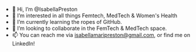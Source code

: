 - 👋 Hi, I’m @IsabellaPreston
- 👀 I’m interested in all things Femtech, MedTech & Women's Health 
- 🌱 I’m currently learning the ropes of GitHub.
- 💞️ I’m looking to collaborate in the FemTech & MedTech space.
- 📫 You can reach me via isabellamaripreston@gmail.com, or find me on LinkedIn!

<!---
IsabellaPreston/IsabellaPreston is a ✨ special ✨ repository because its `README.md` (this file) appears on your GitHub profile.
You can click the Preview link to take a look at your changes.
--->

